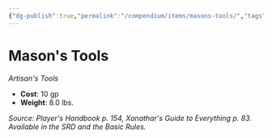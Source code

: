 ```yaml
---
{"dg-publish":true,"permalink":"/compendium/items/masons-tools/","tags":["compendium/src/5e/phb","item/gear/artisans-tools"]}
---
```


# Mason's Tools
*Artisan's Tools*  

- **Cost**: 10 gp
- **Weight**: 8.0 lbs.

*Source: Player's Handbook p. 154, Xanathar's Guide to Everything p. 83. Available in the SRD and the Basic Rules.*